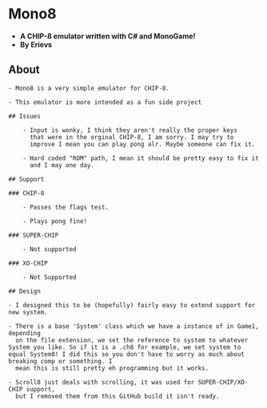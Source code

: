 # Mono8 

- **A CHIP-8 emulator written with C# and MonoGame!**
- **By Erievs** 

## About

    - Mono8 is a very simple emulator for CHIP-8. 
    
    - This emulator is more intended as a fun side project  

    ## Issues

        - Input is wonky, I think they aren't really the proper keys
          that were in the orginal CHIP-8, I am sorry. I may try to
          improve I mean you can play pong alr. Maybe someone can fix it.

        - Hard coded "ROM" path, I mean it should be pretty easy to fix it
          and I may one day.
      
    ## Support

    ### CHIP-8

        - Passes the flags test.

        - Plays pong fine!

    ### SUPER-CHIP

        - Not supported
    
    ### XO-CHIP

        - Not Supported
    
    ## Design

    - I designed this to be (hopefully) fairly easy to extend support for new system.
    
    - There is a base 'System' class which we have a instance of in Game1, depending
      on the file extension, we set the reference to system to whatever System you like. So if it is a .ch8 for example, we set system to equal System8! I did this so you don't have to worry as much about breaking comp or something. I
      mean this is still pretty eh programming but it works. 

    - Scroll8 just deals with scrolling, it was used for SUPER-CHIP/XO-CHIP support,
      but I removed them from this GitHub build it isn't ready.
    
